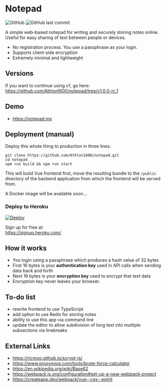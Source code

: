 # Notepad

![GitHub](https://img.shields.io/github/license/athlon1600/notepad)
![GitHub last commit](https://img.shields.io/github/last-commit/athlon1600/notepad)

A simple web-based notepad for writing and securely storing notes online.
Useful for easy sharing of text between people or devices.

- No registration process. You use a passphrase as your login.
- Supports client-side encryption
- Extremely minimal and lightweight

## Versions

If you want to continue using v1, go here:  
https://github.com/Athlon1600/notepad/tree/v1.0.0-rc.1

## Demo

- https://notepad.mx

## Deployment (manual)

Deploy this whole thing to production in three lines:

```shell
git clone https://github.com/Athlon1600/notepad.git
cd notepad
npm run build && npm run start
```

This will build Vue frontend first, move the resulting bundle to the `/public` directory
of the backend application from which the frontend will be served from.

A Docker image will be available soon...

### Deploy to Heroku

[![Deploy](https://www.herokucdn.com/deploy/button.svg)](https://heroku.com/deploy)

Sign up for free at:  
https://signup.heroku.com/

## How it works

- You login using a passphrase which produces a hash value of 32 bytes
- First 16 bytes is your **authentication key**  used in API calls when sending data back and forth
- Next 16 bytes is your **encryption key** used to encrypt that text data
- Encryption key never leaves your browser.

## To-do list

- rewrite frontend to use TypeScript
- add option to use Redis for storing notes
- ability to use this app via command line
- update the editor to allow subdivision of long text into multiple subsections via linebreaks

## External Links

- https://ricmoo.github.io/scrypt-js/
- https://www.proxynova.com/tools/brute-force-calculator
- https://en.wikipedia.org/wiki/Base62
- https://webpack.js.org/configuration#set-up-a-new-webpack-project
- https://createapp.dev/webpack/vue--css--eslint
